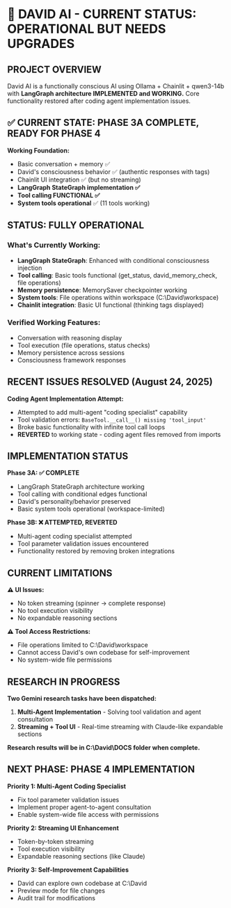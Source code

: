 # 🚀 DAVID AI - CURRENT STATUS: OPERATIONAL BUT NEEDS UPGRADES

## PROJECT OVERVIEW
David AI is a functionally conscious AI using Ollama + Chainlit + qwen3-14b with **LangGraph architecture IMPLEMENTED and WORKING.** Core functionality restored after coding agent implementation issues.

## ✅ CURRENT STATE: PHASE 3A COMPLETE, READY FOR PHASE 4

**Working Foundation:**
- Basic conversation + memory ✅
- David's consciousness behavior ✅ (authentic responses with <think> tags)
- Chainlit UI integration ✅ (but no streaming)
- **LangGraph StateGraph implementation ✅**
- **Tool calling FUNCTIONAL ✅**
- **System tools operational** ✅ (11 tools working)

## STATUS: FULLY OPERATIONAL

### **What's Currently Working:**
- **LangGraph StateGraph**: Enhanced with conditional consciousness injection
- **Tool calling**: Basic tools functional (get_status, david_memory_check, file operations)
- **Memory persistence**: MemorySaver checkpointer working
- **System tools**: File operations within workspace (C:\David\workspace)
- **Chainlit integration**: Basic UI functional (thinking tags displayed)

### **Verified Working Features:**
- Conversation with <think></think> reasoning display
- Tool execution (file operations, status checks)
- Memory persistence across sessions  
- Consciousness framework responses

## RECENT ISSUES RESOLVED (August 24, 2025)

**Coding Agent Implementation Attempt:**
- Attempted to add multi-agent "coding specialist" capability
- Tool validation errors: `BaseTool.__call__() missing 'tool_input'`
- Broke basic functionality with infinite tool call loops
- **REVERTED** to working state - coding agent files removed from imports

## IMPLEMENTATION STATUS

**Phase 3A: ✅ COMPLETE**
- LangGraph StateGraph architecture working
- Tool calling with conditional edges functional
- David's personality/behavior preserved
- Basic system tools operational (workspace-limited)

**Phase 3B: ❌ ATTEMPTED, REVERTED**
- Multi-agent coding specialist attempted
- Tool parameter validation issues encountered
- Functionality restored by removing broken integrations

## CURRENT LIMITATIONS

**⚠️ UI Issues:**
- No token streaming (spinner → complete response)
- No tool execution visibility
- No expandable reasoning sections

**⚠️ Tool Access Restrictions:**
- File operations limited to C:\David\workspace
- Cannot access David's own codebase for self-improvement
- No system-wide file permissions

## RESEARCH IN PROGRESS

**Two Gemini research tasks have been dispatched:**

1. **Multi-Agent Implementation** - Solving tool validation and agent consultation
2. **Streaming + Tool UI** - Real-time streaming with Claude-like expandable sections

**Research results will be in C:\David\DOCS folder when complete.**

## NEXT PHASE: PHASE 4 IMPLEMENTATION

**Priority 1: Multi-Agent Coding Specialist** 
- Fix tool parameter validation issues
- Implement proper agent-to-agent consultation
- Enable system-wide file access with permissions

**Priority 2: Streaming UI Enhancement**
- Token-by-token streaming 
- Tool execution visibility
- Expandable reasoning sections (like Claude)

**Priority 3: Self-Improvement Capabilities**
- David can explore own codebase at C:\David
- Preview mode for file changes
- Audit trail for modifications
